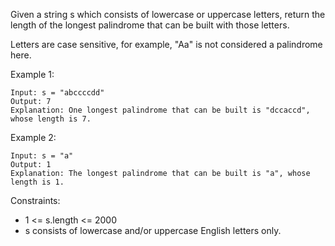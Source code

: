Given a string s which consists of lowercase or uppercase letters, return the length of the longest palindrome that can
be built with those letters.

Letters are case sensitive, for example, "Aa" is not considered a palindrome here.

Example 1:

```
Input: s = "abccccdd"
Output: 7
Explanation: One longest palindrome that can be built is "dccaccd", whose length is 7.
```

Example 2:

```
Input: s = "a"
Output: 1
Explanation: The longest palindrome that can be built is "a", whose length is 1.
```

Constraints:

- 1 <= s.length <= 2000
- s consists of lowercase and/or uppercase English letters only.